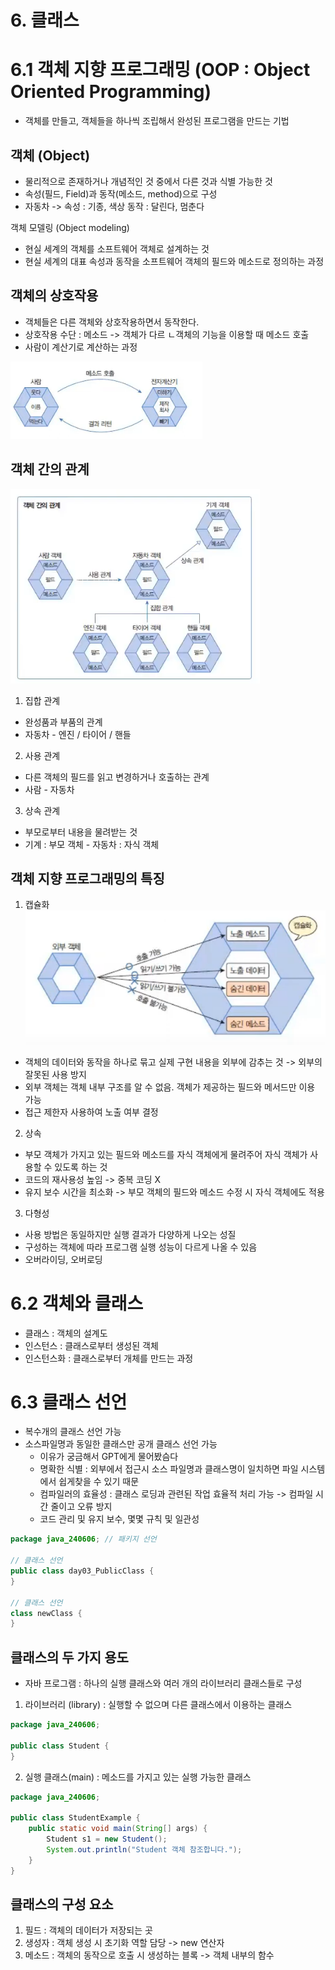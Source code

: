 # 6. 클래스
# 6.1 객체 지향 프로그래밍 (OOP : Object Oriented Programming)
- 객체를 만들고, 객체들을 하나씩 조립해서 완성된 프로그램을 만드는 기법

## 객체 (Object)
- 물리적으로 존재하거나 개념적인 것 중에서 다른 것과 식별 가능한 것
- 속성(필드, Field)과 동작(메소드, method)으로 구성
- 자동차 -> 속성 : 기종, 색상 동작 : 달린다, 멈춘다

객체 모델링 (Object modeling)  
- 현실 세계의 객체를 소프트웨어 객체로 설계하는 것
- 현실 세계의 대표 속성과 동작을 소프트웨어 객체의 필드와 메소드로 정의하는 과정

## 객체의 상호작용
- 객체들은 다른 객체와 상호작용하면서 동작한다.
- 상호작용 수단 : 메소드 -> 객체가 다르 ㄴ객체의 기능을 이용할 때 메소드 호출
- 사람이 계산기로 계산하는 과정

![img.png](imgs/img.png)

## 객체 간의 관계

![img_1.png](imgs/img_1.png)  

1. 집합 관계
- 완성품과 부품의 관계
- 자동차 - 엔진 / 타이어 / 핸들
2. 사용 관계
- 다른 객체의 필드를 읽고 변경하거나 호출하는 관계
- 사람 - 자동차
3. 상속 관계
- 부모로부터 내용을 물려받는 것
- 기계 : 부모 객체 - 자동차 : 자식 객체

## 객체 지향 프로그래밍의 특징
1. 캡슐화  
![img_2.png](imgs/img_2.png)  
- 객체의 데이터와 동작을 하나로 묶고 실제 구현 내용을 외부에 감추는 것 -> 외부의 잘못된 사용 방지
- 외부 객체는 객체 내부 구조를 알 수 없음. 객체가 제공하는 필드와 메서드만 이용 가능
- 접근 제한자 사용하여 노출 여부 결정

2. 상속
- 부모 객체가 가지고 있는 필드와 메소드를 자식 객체에게 물려주어 자식 객체가 사용할 수 있도록 하는 것
- 코드의 재사용성 높임 -> 중복 코딩 X
- 유지 보수 시간을 최소화 -> 부모 객체의 필드와 메소드 수정 시 자식 객체에도 적용

3. 다형성
- 사용 방법은 동일하지만 실행 결과가 다양하게 나오는 성질
- 구성하는 객체에 따라 프로그램 실행 성능이 다르게 나올 수 있음
- 오버라이딩, 오버로딩

# 6.2 객체와 클래스
- 클래스 : 객체의 설계도
- 인스턴스 : 클래스로부터 생성된 객체
- 인스턴스화 : 클래스로부터 개체를 만드는 과정 


# 6.3 클래스 선언
- 복수개의 클래스 선언 가능
- 소스파일명과 동일한 클래스만 공개 클래스 선언 가능
  - 이유가 궁금해서 GPT에게 물어봤슴다
  - 명확한 식별 : 외부에서 접근시 소스 파일명과 클래스명이 일치하면 파일 시스템에서 쉽게찾을 수 있기 때문
  - 컴파일러의 효율성 : 클래스 로딩과 관련된 작업 효율적 처리 가능 -> 컴파일 시간 줄이고 오류 방지
  - 코드 관리 및 유지 보수, 몇몇 규칙 및 일관성

```java
package java_240606; // 패키지 선언

// 클래스 선언
public class day03_PublicClass {
}

// 클래스 선언
class newClass {
}
```

## 클래스의 두 가지 용도
- 자바 프로그램 : 하나의 실행 클래스와 여러 개의 라이브러리 클래스들로 구성  

1. 라이브러리 (library) : 실행할 수 없으며 다른 클래스에서 이용하는 클래스

```java
package java_240606;

public class Student {
}
```
2. 실행 클래스(main) : 메소드를 가지고 있는 실행 가능한 클래스

```java
package java_240606;

public class StudentExample {
    public static void main(String[] args) {
        Student s1 = new Student();
        System.out.println("Student 객체 참조합니다.");
    }
}
```

## 클래스의 구성 요소
1. 필드 : 객체의 데이터가 저장되는 곳
2. 생성자 : 객체 생성 시 초기화 역할 담당 -> new 연산자
3. 메소드 : 객체의 동작으로 호출 시 생성하는 블록 -> 객체 내부의 함수